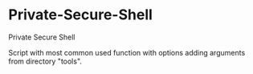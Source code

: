 # Private-Secure-Shell
Private Secure Shell

Script with most common used function with options adding arguments from directory "tools".
